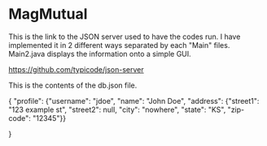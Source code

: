 # MagMutual

This is the link to the JSON server used to have the codes run. I have implemented it in 2 different ways separated by each "Main" files. 
Main2.java displays the information onto a simple GUI.

https://github.com/typicode/json-server

This is the contents of the db.json file.

{
	"profile":
		{"username": "jdoe", "name": "John Doe", "address": {"street1": "123 example st", "street2": null, "city": "nowhere", "state": "KS", "zip-code": "12345"}}
	
}
